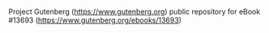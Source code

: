 Project Gutenberg (https://www.gutenberg.org) public repository for eBook #13693 (https://www.gutenberg.org/ebooks/13693)